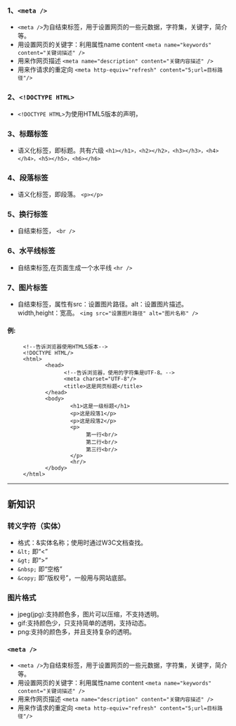 
### 1、`<meta />`
- `<meta />`为自结束标签，用于设置网页的一些元数据，字符集，关键字，简介等。
- 用<meta />设置网页的关键字：利用属性name content
`<meta name="keywords" content="关键词描述" />`
- 用<meta />来作网页描述
`<meta name="description" content="关键内容描述" />`
- 用<meta />来作请求的重定向
`<meta http-equiv="refresh" content="5;url=目标路径"/>`
### 2、`<!DOCTYPE HTML>`
- `<!DOCTYPE HTML>`为使用HTML5版本的声明，
### 3、标题标签
- 语义化标签，即标题。共有六级
`<h1></h1>，<h2></h2>，<h3></h3>，<h4></h4>，<h5></h5>，<h6></h6>`
### 4、段落标签
- 语义化标签，即段落。
`<p></p>`
### 5、换行标签
- 自结束标签，
`<br />`
### 6、水平线标签
- 自结束标签,在页面生成一个水平线
`<hr />`
### 7、图片标签
- 自结束标签，属性有src：设置图片路径。alt：设置图片描述。width,height：宽高。
`<img src="设置图片路径" alt="图片名称" />`

 

#### 例:
```
     <!--告诉浏览器使用HTML5版本-->
     <!DOCTYPE HTML/>
     <html>
            <head>
                  <!--告诉浏览器，使用的字符集是UTF-8。-->
                  <meta charset="UTF-8"/>
                  <title>这是网页标题</title>
            </head>
            <body>
                    <h1>这是一级标题</h1>
                    <p>这是段落1</p>
                    <p>这是段落2</p>
                    <p>
                         第一行<br/>
                         第二行<br/>
                         第三行<br/>
                    </p>
                    <hr/>
            </body>
     </html>
```

---
## 新知识
### 转义字符（实体）
- 格式：&实体名称；使用时通过W3C文档查找。
- `&lt;` 即“<”
- `&gt;` 即“>”
- `&nbsp;` 即“空格”
- `&copy;` 即“版权号”，一般用与网站底部。
### 图片格式
- jpeg(jpg):支持颜色多，图片可以压缩，不支持透明。
- gif:支持颜色少，只支持简单的透明，支持动态。
- png:支持的颜色多，并且支持复杂的透明。
### `<meta />`
- `<meta />`为自结束标签，用于设置网页的一些元数据，字符集，关键字，简介等。
- 用<meta />设置网页的关键字：利用属性name content
`<meta name="keywords" content="关键词描述" />`
- 用<meta />来作网页描述
`<meta name="description" content="关键内容描述" />`
- 用<meta />来作请求的重定向
`<meta http-equiv="refresh" content="5;url=目标路径"/>`

